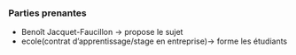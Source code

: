 ### Parties prenantes
- Benoît Jacquet-Faucillon -> propose le sujet
- ecole(contrat d’apprentissage/stage en entreprise)-> forme les étudiants

